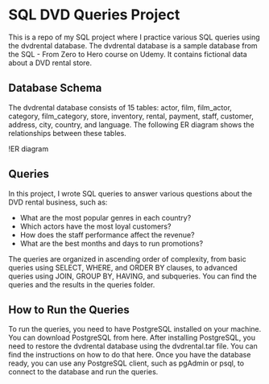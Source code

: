 # SQL DVD Queries Project

This is a repo of my SQL project where I practice various SQL queries using the dvdrental database. The dvdrental database is a sample database from the SQL - From Zero to Hero course on Udemy. It contains fictional data about a DVD rental store.

## Database Schema

The dvdrental database consists of 15 tables: actor, film, film_actor, category, film_category, store, inventory, rental, payment, staff, customer, address, city, country, and language. The following ER diagram shows the relationships between these tables.

!ER diagram

## Queries

In this project, I wrote SQL queries to answer various questions about the DVD rental business, such as:

- What are the most popular genres in each country?
- Which actors have the most loyal customers?
- How does the staff performance affect the revenue?
- What are the best months and days to run promotions?

The queries are organized in ascending order of complexity, from basic queries using SELECT, WHERE, and ORDER BY clauses, to advanced queries using JOIN, GROUP BY, HAVING, and subqueries. You can find the queries and the results in the queries folder.

## How to Run the Queries

To run the queries, you need to have PostgreSQL installed on your machine. You can download PostgreSQL from here. After installing PostgreSQL, you need to restore the dvdrental database using the dvdrental.tar file. You can find the instructions on how to do that here. Once you have the database ready, you can use any PostgreSQL client, such as pgAdmin or psql, to connect to the database and run the queries.
